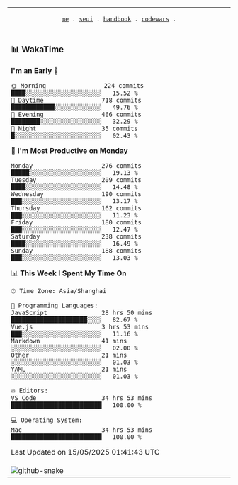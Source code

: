 
<div align="center">

<table>
<tr><td>
  <p align="center">
  <samp>
    <a href="https://github.com/SeaMmMm/SeaMmMm">me</a> .
    <a href="https://github.com/SeaMmMm/se-element">seui</a> .
    <a href="https://github.com/SeaMmMm/HandBook">handbook</a> .
    <a href="https://github.com/SeaMmMm/codeWars">codewars</a> .
  </samp>
    </p>
</td></tr>

<tr><td>

### 📊 WakaTime

<!--START_SECTION:waka-->
**I'm an Early 🐤** 

```text
🌞 Morning                224 commits         ████░░░░░░░░░░░░░░░░░░░░░   15.52 % 
🌆 Daytime                718 commits         ████████████░░░░░░░░░░░░░   49.76 % 
🌃 Evening                466 commits         ████████░░░░░░░░░░░░░░░░░   32.29 % 
🌙 Night                  35 commits          █░░░░░░░░░░░░░░░░░░░░░░░░   02.43 % 
```
📅 **I'm Most Productive on Monday** 

```text
Monday                   276 commits         █████░░░░░░░░░░░░░░░░░░░░   19.13 % 
Tuesday                  209 commits         ████░░░░░░░░░░░░░░░░░░░░░   14.48 % 
Wednesday                190 commits         ███░░░░░░░░░░░░░░░░░░░░░░   13.17 % 
Thursday                 162 commits         ███░░░░░░░░░░░░░░░░░░░░░░   11.23 % 
Friday                   180 commits         ███░░░░░░░░░░░░░░░░░░░░░░   12.47 % 
Saturday                 238 commits         ████░░░░░░░░░░░░░░░░░░░░░   16.49 % 
Sunday                   188 commits         ███░░░░░░░░░░░░░░░░░░░░░░   13.03 % 
```


📊 **This Week I Spent My Time On** 

```text
🕑︎ Time Zone: Asia/Shanghai

💬 Programming Languages: 
JavaScript               28 hrs 50 mins      █████████████████████░░░░   82.67 % 
Vue.js                   3 hrs 53 mins       ███░░░░░░░░░░░░░░░░░░░░░░   11.16 % 
Markdown                 41 mins             ░░░░░░░░░░░░░░░░░░░░░░░░░   02.00 % 
Other                    21 mins             ░░░░░░░░░░░░░░░░░░░░░░░░░   01.03 % 
YAML                     21 mins             ░░░░░░░░░░░░░░░░░░░░░░░░░   01.03 % 

🔥 Editors: 
VS Code                  34 hrs 53 mins      █████████████████████████   100.00 % 

💻 Operating System: 
Mac                      34 hrs 53 mins      █████████████████████████   100.00 % 
```


 Last Updated on 15/05/2025 01:41:43 UTC
<!--END_SECTION:waka-->
</td></tr>

<tr><td>
  <img alt="github-snake" src="profile-snake-contrib/github-user-contribution.svg"/>
</td></tr>

</table>

